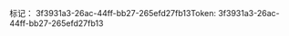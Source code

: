 <span data-ttu-id="3c7a9-101">标记： 3f3931a3-26ac-44ff-bb27-265efd27fb13</span><span class="sxs-lookup"><span data-stu-id="3c7a9-101">Token: 3f3931a3-26ac-44ff-bb27-265efd27fb13</span></span>
